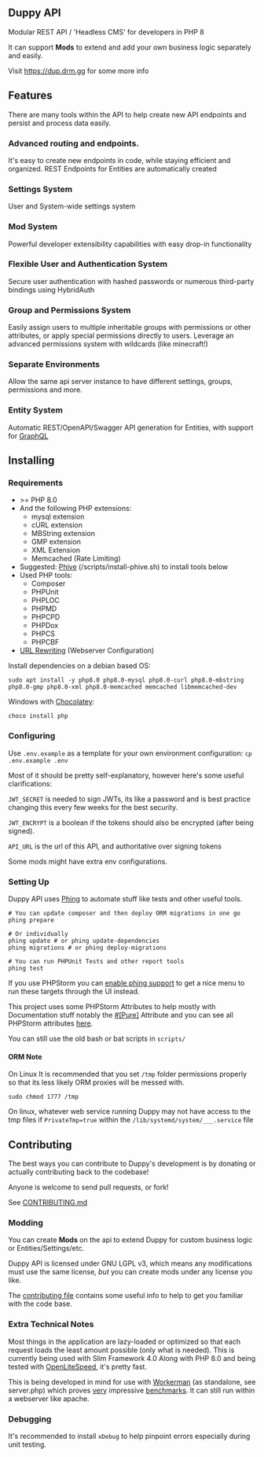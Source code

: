 ## Duppy API

Modular REST API / 'Headless CMS' for developers in PHP 8

It can support **Mods** to extend and add your own business logic separately and easily.

Visit https://dup.drm.gg for some more info

## Features

There are many tools within the API to help create new API endpoints and persist and process data easily.

### Advanced routing and endpoints.

It's easy to create new endpoints in code, while staying efficient and organized.
REST Endpoints for Entities are automatically created

### Settings System

User and System-wide settings system

### Mod System

Powerful developer extensibility capabilities with easy drop-in functionality

### Flexible User and Authentication System

Secure user authentication with hashed passwords or numerous third-party bindings using HybridAuth

### Group and Permissions System

Easily assign users to multiple inheritable groups with permissions or other attributes, or apply special permissions directly to users.
Leverage an advanced permissions system with wildcards (like minecraft!)

### Separate Environments

Allow the same api server instance to have different settings, groups, permissions and more.

### Entity System

Automatic REST/OpenAPI/Swagger API generation for Entities, with support for [GraphQL](https://graphql.org/)

## Installing

### Requirements

- \>= PHP 8.0
- And the following PHP extensions:
  - mysql extension 
  - cURL extension
  - MBString extension
  - GMP extension
  - XML Extension
  - Memcached (Rate Limiting)
- Suggested: [Phive](https://phar.io/) (/scripts/install-phive.sh) to install tools below
- Used PHP tools:
  - Composer
  - PHPUnit
  - PHPLOC
  - PHPMD
  - PHPCPD
  - PHPDox
  - PHPCS
  - PHPCBF
- [URL Rewriting](https://gist.github.com/bramus/5332525) (Webserver Configuration)

Install dependencies on a debian based OS:

```shell script
sudo apt install -y php8.0 php8.0-mysql php8.0-curl php8.0-mbstring php8.0-gmp php8.0-xml php8.0-memcached memcached libmemcached-dev
```

Windows with [Chocolatey](https://chocolatey.org):

```batch
choco install php
```

### Configuring

Use `.env.example` as a template for your own environment configuration:
`cp .env.example .env`

Most of it should be pretty self-explanatory, however here's some useful clarifications:

`JWT_SECRET` is needed to sign JWTs, its like a password and is best practice changing this every few weeks for the best security.

`JWT_ENCRYPT` is a boolean if the tokens should also be encrypted (after being signed).

`API_URL` is the url of this API, and authoritative over signing tokens

Some mods might have extra env configurations.

### Setting Up

Duppy API uses [Phing](https://www.phing.info/) to automate stuff like tests and other useful tools.

```shell script
# You can update composer and then deploy ORM migrations in one go
phing prepare

# Or individually
phing update # or phing update-dependencies
phing migrations # or phing deploy-migrations

# You can run PHPUnit Tests and other report tools
phing test
```

If you use PHPStorm you can [enable phing support](https://www.jetbrains.com/help/phpstorm/enabling-phing-support.html) to get a nice menu to run these targets through the UI instead.

This project uses some PHPStorm Attributes to help mostly with Documentation stuff notably the [#[Pure]](https://github.com/JetBrains/phpstorm-stubs/blob/master/meta/attributes/Pure.php) Attribute and you can see all PHPStorm attributes [here](https://github.com/JetBrains/phpstorm-stubs/tree/master/meta/attributes).

You can still use the old bash or bat scripts in `scripts/`

#### ORM Note

On Linux It is recommended that you set `/tmp` folder permissions properly so that its less likely ORM proxies will be messed with.

```shell script
sudo chmod 1777 /tmp
```

On linux, whatever web service running Duppy may not have access to the tmp files if `PrivateTmp=true` within the `/lib/systemd/system/___.service` file

## Contributing

The best ways you can contribute to Duppy's development is by donating or actually contributing back to the codebase!

Anyone is welcome to send pull requests, or fork!

See [CONTRIBUTING.md](CONTRIBUTING.md)

### Modding

You can create **Mods** on the api to extend Duppy for custom business logic or Entities/Settings/etc.

Duppy API is licensed under GNU LGPL v3, which means any modifications must use the same license, *but* you can create mods under any license you like.

The [contributing file](CONTRIBUTING.md) contains some useful info to help to get you familiar with the code base.

### Extra Technical Notes

Most things in the application are lazy-loaded or optimized so that each request loads the least amount possible (only what is needed).
This is currently being used with Slim Framework 4.0 Along with PHP 8.0 and being tested with [OpenLiteSpeed](https://openlitespeed.org/), it's pretty fast.

This is being developed in mind for use with [Workerman](https://github.com/walkor/Workerman) (as standalone, see server.php) which proves [very](https://www.techempower.com/benchmarks/#section=data-r20&hw=ph&test=plaintext&l=zik073-1r) impressive [benchmarks](https://github.com/the-benchmarker/web-frameworks).
It can still run within a webserver like apache.

### Debugging

It's recommended to install `xDebug` to help pinpoint errors especially during unit testing.